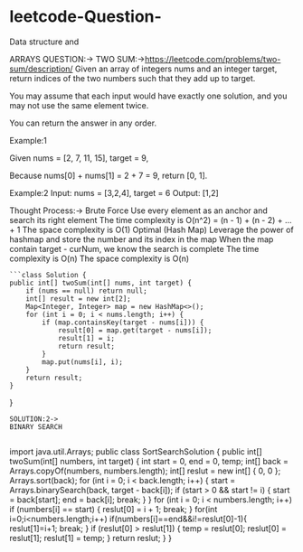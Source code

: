 # leetcode-Question-
Data structure and 

ARRAYS QUESTION:->
TWO SUM:->https://leetcode.com/problems/two-sum/description/
Given an array of integers nums and an integer target, return indices of the two numbers such that they add up to target.

You may assume that each input would have exactly one solution, and you may not use the same element twice.

You can return the answer in any order.

Example:1

Given nums = [2, 7, 11, 15], target = 9,

Because nums[0] + nums[1] = 2 + 7 = 9,
return [0, 1].

Example:2
Input: nums = [3,2,4], target = 6
Output: [1,2]

Thought Process:->
Brute Force
Use every element as an anchor and search its right element
    The time complexity is O(n^2) = (n - 1) + (n - 2) + ... + 1
    The space complexity is O(1)
Optimal (Hash Map)
  Leverage the power of hashmap and store the number and its index in the map
  When the map contain target - curNum, we know the search is complete
    The time complexity is O(n)
    The space complexity is O(n)
    
    ```class Solution {
    public int[] twoSum(int[] nums, int target) {
        if (nums == null) return null;
        int[] result = new int[2];
        Map<Integer, Integer> map = new HashMap<>();
        for (int i = 0; i < nums.length; i++) {
            if (map.containsKey(target - nums[i])) {
                result[0] = map.get(target - nums[i]);
                result[1] = i;
                return result;
            }
            map.put(nums[i], i);
        }
        return result;
    }
}
```
SOLUTION:2->
BINARY SEARCH


```
import java.util.Arrays;
public class SortSearchSolution {
	public int[] twoSum(int[] numbers, int target) {
		int start = 0, end = 0, temp;
		int[] back = Arrays.copyOf(numbers, numbers.length);
		int[] reslut = new int[] { 0, 0 };
		Arrays.sort(back);
		for (int i = 0; i < back.length; i++) {
			start = Arrays.binarySearch(back, target - back[i]);
			if (start > 0 && start != i) {
				start = back[start];
				end = back[i];
				break;
			}
		}
		for (int i = 0; i < numbers.length; i++)
			if (numbers[i] == start) {
				reslut[0] = i + 1;
				break;
			}
		for(int i=0;i<numbers.length;i++)
			if(numbers[i]==end&&i!=reslut[0]-1){
				reslut[1]=i+1;
				break;
			}
		if (reslut[0] > reslut[1]) {
			temp = reslut[0];
			reslut[0] = reslut[1];
			reslut[1] = temp;
		}
		return reslut;
	}
}
```

